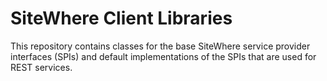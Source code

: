 SiteWhere Client Libraries
==========================

This repository contains classes for the base SiteWhere service provider interfaces (SPIs) and default
implementations of the SPIs that are used for REST services.
